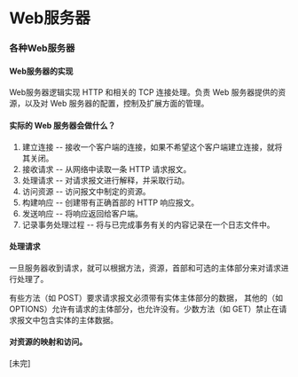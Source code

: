 # Web服务器

### 各种Web服务器

#### Web服务器的实现

Web服务器逻辑实现 HTTP 和相关的 TCP 连接处理。负责 Web 服务器提供的资源，以及对 Web 服务器的配置，控制及扩展方面的管理。

#### 实际的 Web 服务器会做什么？

1. 建立连接 -- 接收一个客户端的连接，如果不希望这个客户端建立连接，就将其关闭。
2. 接收请求 -- 从网络中读取一条 HTTP 请求报文。
3. 处理请求 -- 对请求报文进行解释，并采取行动。
4. 访问资源 -- 访问报文中制定的资源。
5. 构建响应 -- 创建带有正确首部的 HTTP 响应报文。
6. 发送响应 -- 将响应返回给客户端。
7. 记录事务处理过程 -- 将与已完成事务有关的内容记录在一个日志文件中。

#### 处理请求

一旦服务器收到请求，就可以根据方法，资源，首部和可选的主体部分来对请求进行处理了。

有些方法（如 POST）要求请求报文必须带有实体主体部分的数据， 其他的（如 OPTIONS）允许有请求的主体部分，也允许没有。少数方法（如 GET）禁止在请求报文中包含实体的主体数据。

#### 对资源的映射和访问。

[未完]